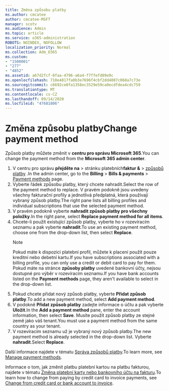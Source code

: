 ```yaml
---
title: Změna způsobu platby
ms.author: cmcatee
author: cmcatee-MSFT
manager: scotv
ms.audience: Admin
ms.topic: article
ms.service: o365-administration
ROBOTS: NOINDEX, NOFOLLOW
localization_priority: Normal
ms.collection: Adm_O365
ms.custom:
- "1500001"
- "277"
- "4852"
ms.assetid: a67d2fcf-0faa-4796-a6a4-f7ffefd89e9c
ms.openlocfilehash: 710e4817fa0b3e7696f4cbf2dd4087c068a7c73e
ms.sourcegitcommit: c6692ce0fa1358ec3529e59ca0ecdfdea4cdc759
ms.translationtype: MT
ms.contentlocale: cs-CZ
ms.lasthandoff: 09/14/2020
ms.locfileid: "47681806"
---
```

# <a name="change-payment-method"></a><span data-ttu-id="6b870-102">Změna způsobu platby</span><span class="sxs-lookup"><span data-stu-id="6b870-102">Change payment method</span></span>

<span data-ttu-id="6b870-103">Způsob platby můžete změnit v **centru pro správu Microsoft 365**.</span><span class="sxs-lookup"><span data-stu-id="6b870-103">You can change the payment method from the **Microsoft 365 admin center**.</span></span>
  
1. <span data-ttu-id="6b870-104">V centru pro správu **přejděte na**  >  stránku platebních**faktur &**  >  [způsobů platby](https://go.microsoft.com/fwlink/p/?linkid=2018806) .</span><span class="sxs-lookup"><span data-stu-id="6b870-104">In the admin center, go to the **Billing** > **Bills & payments** > [Payment methods](https://go.microsoft.com/fwlink/p/?linkid=2018806) page.</span></span>
2. <span data-ttu-id="6b870-105">Vyberte řádek způsobu platby, který chcete nahradit.</span><span class="sxs-lookup"><span data-stu-id="6b870-105">Select the row of the payment method to replace.</span></span> <span data-ttu-id="6b870-106">V pravém podokně jsou uvedeny všechny fakturační profily a jednotlivá předplatná, která používají vybraný způsob platby.</span><span class="sxs-lookup"><span data-stu-id="6b870-106">The right pane lists all billing profiles and individual subscriptions that use the selected payment method.</span></span>
3. <span data-ttu-id="6b870-107">V pravém podokně vyberte **nahradit způsob platby pro všechny položky**.</span><span class="sxs-lookup"><span data-stu-id="6b870-107">In the right pane, select **Replace payment method for all items**.</span></span>
4. <span data-ttu-id="6b870-108">Chcete-li použít existující způsob platby, vyberte ho v rozevíracím seznamu a pak vyberte **nahradit**.</span><span class="sxs-lookup"><span data-stu-id="6b870-108">To use an existing payment method, choose one from the drop-down list, then select **Replace**.</span></span>
    > [!NOTE]
    > <span data-ttu-id="6b870-109">Pokud máte k dispozici platební profil, můžete k placení použít pouze kreditní nebo debetní kartu.</span><span class="sxs-lookup"><span data-stu-id="6b870-109">If you have subscriptions associated with a billing profile, you can only use a credit or debit card to pay for them.</span></span> <span data-ttu-id="6b870-110">Pokud máte na stránce **způsoby platby** uvedené bankovní účty, nejsou dostupné pro výběr v rozevíracím seznamu.</span><span class="sxs-lookup"><span data-stu-id="6b870-110">If you have bank accounts listed on the **Payment methods** page, they aren't available to select in the drop-down list.</span></span>
5. <span data-ttu-id="6b870-111">Pokud chcete přidat nový způsob platby, vyberte **Přidat způsob platby**.</span><span class="sxs-lookup"><span data-stu-id="6b870-111">To add a new payment method, select **Add payment method**.</span></span>
6. <span data-ttu-id="6b870-112">V podokně **Přidat způsob platby** zadejte informace o účtu a pak vyberte **Uložit**.</span><span class="sxs-lookup"><span data-stu-id="6b870-112">In the **Add a payment method** pane, enter the account information, then select **Save**.</span></span> <span data-ttu-id="6b870-113">Musíte použít způsob platby ze stejné země jako váš tenant.</span><span class="sxs-lookup"><span data-stu-id="6b870-113">You must use a payment method from the same country as your tenant.</span></span>
7. <span data-ttu-id="6b870-114">V rozevíracím seznamu už je vybraný nový způsob platby.</span><span class="sxs-lookup"><span data-stu-id="6b870-114">The new payment method is already selected in the drop-down list.</span></span> <span data-ttu-id="6b870-115">Vyberte **nahradit**.</span><span class="sxs-lookup"><span data-stu-id="6b870-115">Select **Replace**.</span></span>

<span data-ttu-id="6b870-116">Další informace najdete v tématu [Správa způsobů platby](https://docs.microsoft.com/microsoft-365/commerce/billing-and-payments/manage-payment-methods).</span><span class="sxs-lookup"><span data-stu-id="6b870-116">To learn more, see [Manage payment methods](https://docs.microsoft.com/microsoft-365/commerce/billing-and-payments/manage-payment-methods).</span></span>

<span data-ttu-id="6b870-117">Informace o tom, jak změnit platbu platební kartou na platbu fakturou, najdete v tématu [Změna platební karty nebo bankovního účtu na fakturu](https://docs.microsoft.com/microsoft-365/commerce/billing-and-payments/change-payment-method#change-from-credit-card-or-bank-account-to-invoice).</span><span class="sxs-lookup"><span data-stu-id="6b870-117">To learn how to change from paying by credit card to invoice payments, see [Change from credit card or bank account to invoice](https://docs.microsoft.com/microsoft-365/commerce/billing-and-payments/change-payment-method#change-from-credit-card-or-bank-account-to-invoice).</span></span>